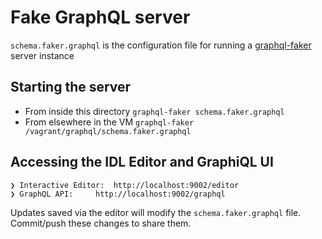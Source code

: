 # Fake GraphQL server
`schema.faker.graphql` is the configuration file for running a [graphql-faker](https://github.com/APIs-guru/graphql-faker) server instance

## Starting the server
* From inside this directory `graphql-faker schema.faker.graphql`
* From elsewhere in the VM `graphql-faker /vagrant/graphql/schema.faker.graphql`

## Accessing the IDL Editor and GraphiQL UI
  
  ```
  ❯ Interactive Editor:	 http://localhost:9002/editor
  ❯ GraphQL API:	 http://localhost:9002/graphql
  ```

Updates saved via the editor will modify the `schema.faker.graphql` file. Commit/push these changes to share them.
